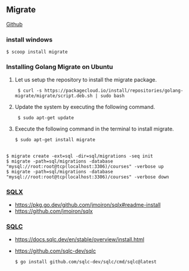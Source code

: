 ## Migrate 
[Github](https://github.com/golang-migrate/migrate?tab=readme-ov-file#cli-usage)

### install windows
    $ scoop install migrate

### Installing Golang Migrate on Ubuntu

1. Let us setup the repository to install the migrate package.

        $ curl -s https://packagecloud.io/install/repositories/golang-migrate/migrate/script.deb.sh | sudo bash
2. Update the system by executing the following command.

        $ sudo apt-get update
3. Execute the following command in the terminal to install migrate.
       
       $ sudo apt-get install migrate
    

##
    $ migrate create -ext=sql -dir=sql/migrations -seq init
    $ migrate -path=sql/migrations -database "mysql://root:root@tcp(localhost:3306)/courses" -verbose up
    $ migrate -path=sql/migrations -database "mysql://root:root@tcp(localhost:3306)/courses" -verbose down


### [SQLX](https://pkg.go.dev/github.com/jmoiron/sqlx#readme-install)
* https://pkg.go.dev/github.com/jmoiron/sqlx#readme-install
* https://github.com/jmoiron/sqlx

### [SQLC](https://sqlc.dev)
* https://docs.sqlc.dev/en/stable/overview/install.html
* https://github.com/sqlc-dev/sqlc

      $ go install github.com/sqlc-dev/sqlc/cmd/sqlc@latest
    